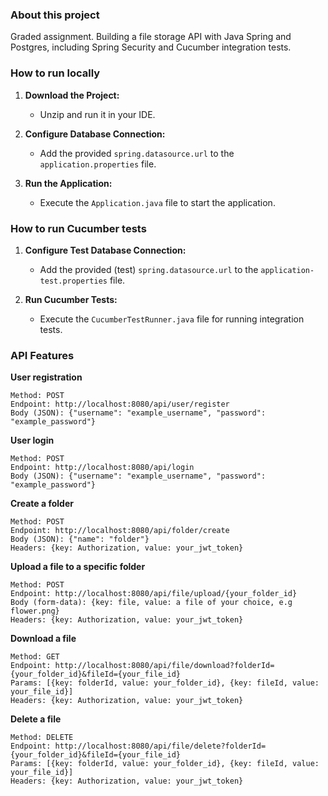 ### About this project
Graded assignment. Building a file storage API with Java Spring and Postgres, including Spring Security and Cucumber integration tests.

### How to run locally
1. **Download the Project:**
    - Unzip and run it in your IDE.


2. **Configure Database Connection:**
    - Add the provided `spring.datasource.url` to the `application.properties` file.


3. **Run the Application:**
    - Execute the `Application.java` file to start the application.

### How to run Cucumber tests
1. **Configure Test Database Connection:**
   - Add the provided (test) `spring.datasource.url` to the `application-test.properties` file.


2. **Run Cucumber Tests:**
    - Execute the `CucumberTestRunner.java` file for running integration tests.

### API Features

**User registration**
```
Method: POST
Endpoint: http://localhost:8080/api/user/register
Body (JSON): {"username": "example_username", "password": "example_password"}
```
**User login**
```
Method: POST
Endpoint: http://localhost:8080/api/login
Body (JSON): {"username": "example_username", "password": "example_password"}
```
**Create a folder**
```
Method: POST
Endpoint: http://localhost:8080/api/folder/create
Body (JSON): {"name": "folder"}
Headers: {key: Authorization, value: your_jwt_token}
```

**Upload a file to a specific folder**
```
Method: POST
Endpoint: http://localhost:8080/api/file/upload/{your_folder_id}
Body (form-data): {key: file, value: a file of your choice, e.g flower.png}
Headers: {key: Authorization, value: your_jwt_token}
```

**Download a file**
```
Method: GET
Endpoint: http://localhost:8080/api/file/download?folderId={your_folder_id}&fileId={your_file_id}
Params: [{key: folderId, value: your_folder_id}, {key: fileId, value: your_file_id}]
Headers: {key: Authorization, value: your_jwt_token}
```

**Delete a file**
```
Method: DELETE
Endpoint: http://localhost:8080/api/file/delete?folderId={your_folder_id}&fileId={your_file_id}
Params: [{key: folderId, value: your_folder_id}, {key: fileId, value: your_file_id}]
Headers: {key: Authorization, value: your_jwt_token}
```
    